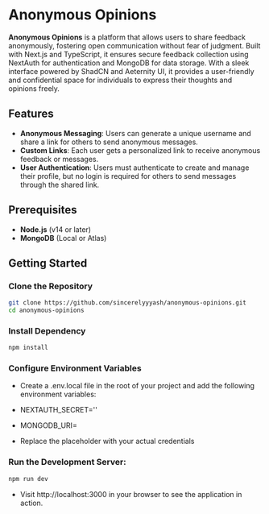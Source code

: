 # Anonymous Opinions

**Anonymous Opinions** is a platform that allows users to share feedback anonymously, fostering open communication without fear of judgment. Built with Next.js and TypeScript, it ensures secure feedback collection using NextAuth for authentication and MongoDB for data storage. With a sleek interface powered by ShadCN and Aeternity UI, it provides a user-friendly and confidential space for individuals to express their thoughts and opinions freely.

## Features

- **Anonymous Messaging**: Users can generate a unique username and share a link for others to send anonymous messages.
- **Custom Links**: Each user gets a personalized link to receive anonymous feedback or messages.
- **User Authentication**: Users must authenticate to create and manage their profile, but no login is required for others to send messages through the shared link.

## Prerequisites

- **Node.js** (v14 or later)
- **MongoDB** (Local or Atlas)

## Getting Started

### Clone the Repository

```bash
git clone https://github.com/sincerelyyyash/anonymous-opinions.git
cd anonymous-opinions
```
### Install Dependency
```bash
npm install
```

### Configure Environment Variables
- Create a .env.local file in the root of your project and add the following environment variables:
- NEXTAUTH_SECRET=''
- MONGODB_URI=

- Replace the placeholder with your actual credentials

### Run the Development Server:
```bash
npm run dev
```

- Visit http://localhost:3000 in your browser to see the application in action.


